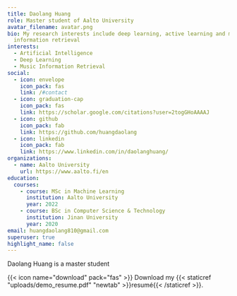 ```yaml
---
title: Daolang Huang
role: Master student of Aalto University
avatar_filename: avatar.png
bio: My research interests include deep learning, active learning and music
  information retrieval
interests:
  - Artificial Intelligence
  - Deep Learning
  - Music Information Retrieval
social:
  - icon: envelope
    icon_pack: fas
    link: /#contact
  - icon: graduation-cap
    icon_pack: fas
    link: https://scholar.google.com/citations?user=2togGHoAAAAJ
  - icon: github
    icon_pack: fab
    link: https://github.com/huangdaolang
  - icon: linkedin
    icon_pack: fab
    link: https://www.linkedin.com/in/daolanghuang/
organizations:
  - name: Aalto University
    url: https://www.aalto.fi/en
education:
  courses:
    - course: MSc in Machine Learning
      institution: Aalto University
      year: 2022
    - course: BSc in Computer Science & Technology
      institution: Jinan University
      year: 2020
email: huangdaolang810@gmail.com
superuser: true
highlight_name: false
---
```

Daolang Huang is a master student

{{< icon name="download" pack="fas" >}} Download my {{< staticref "uploads/demo_resume.pdf" "newtab" >}}resumé{{< /staticref >}}.